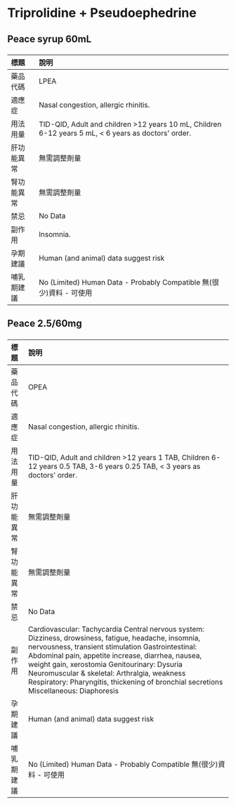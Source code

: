 # Triprolidine + Pseudoephedrine

## Peace syrup 60mL

##### 

| 標題       | 說明                                                                                                |
|:-----------|:----------------------------------------------------------------------------------------------------|
| 藥品代碼   | LPEA                                                                                                |
| 適應症     | Nasal congestion, allergic rhinitis.                                                                |
| 用法用量   | TID-QID, Adult and children >12 years 10 mL, Children 6-12 years 5 mL, < 6 years as doctors' order. |
| 肝功能異常 | 無需調整劑量                                                                                        |
| 腎功能異常 | 無需調整劑量                                                                                        |
| 禁忌       | No Data                                                                                             |
| 副作用     | Insomnia.                                                                                           |
| 孕期建議   | Human (and animal) data suggest risk                                                                |
| 哺乳期建議 | No (Limited) Human Data - Probably Compatible 無(很少)資料 - 可使用                                 |

## Peace 2.5/60mg

##### 

| 標題       | 說明                                                                                                                                                                                                                                                                                                                                                                                                    |
|:-----------|:--------------------------------------------------------------------------------------------------------------------------------------------------------------------------------------------------------------------------------------------------------------------------------------------------------------------------------------------------------------------------------------------------------|
| 藥品代碼   | OPEA                                                                                                                                                                                                                                                                                                                                                                                                    |
| 適應症     | Nasal congestion, allergic rhinitis.                                                                                                                                                                                                                                                                                                                                                                    |
| 用法用量   | TID-QID, Adult and children >12 years 1 TAB, Children 6-12 years 0.5 TAB, 3-6 years 0.25 TAB, < 3 years as doctors' order.                                                                                                                                                                                                                                                                              |
| 肝功能異常 | 無需調整劑量                                                                                                                                                                                                                                                                                                                                                                                            |
| 腎功能異常 | 無需調整劑量                                                                                                                                                                                                                                                                                                                                                                                            |
| 禁忌       | No Data                                                                                                                                                                                                                                                                                                                                                                                                 |
| 副作用     | Cardiovascular: Tachycardia Central nervous system: Dizziness, drowsiness, fatigue, headache, insomnia, nervousness, transient stimulation Gastrointestinal: Abdominal pain, appetite increase, diarrhea, nausea, weight gain, xerostomia Genitourinary: Dysuria Neuromuscular & skeletal: Arthralgia, weakness Respiratory: Pharyngitis, thickening of bronchial secretions Miscellaneous: Diaphoresis |
| 孕期建議   | Human (and animal) data suggest risk                                                                                                                                                                                                                                                                                                                                                                    |
| 哺乳期建議 | No (Limited) Human Data - Probably Compatible 無(很少)資料 - 可使用                                                                                                                                                                                                                                                                                                                                     |

